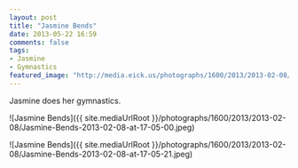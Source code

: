 ```yaml
---
layout: post
title: "Jasmine Bends"
date: 2013-05-22 16:59
comments: false
tags:
- Jasmine
- Gymnastics
featured_image: "http://media.eick.us/photographs/1600/2013/2013-02-08/Jasmine-Bends-2013-02-08-at-17-05-00.jpeg"
---
```

Jasmine does her gymnastics.

![Jasmine Bends]({{ site.mediaUrlRoot }}/photographs/1600/2013/2013-02-08/Jasmine-Bends-2013-02-08-at-17-05-00.jpeg)

![Jasmine Bends]({{ site.mediaUrlRoot }}/photographs/1600/2013/2013-02-08/Jasmine-Bends-2013-02-08-at-17-05-21.jpeg)